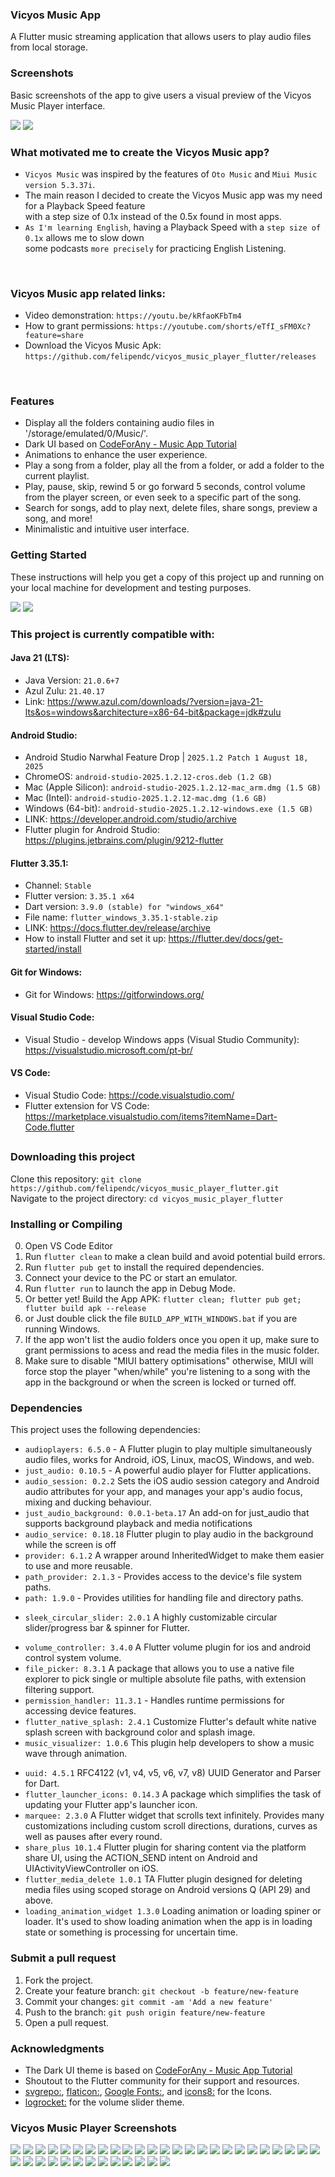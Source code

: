 ### Vicyos Music App

A Flutter music streaming application that allows users to play audio files from local storage.

### Screenshots

Basic screenshots of the app to give users a visual preview of the Vicyos Music Player interface.

<img src="https://github.com/felipendc/vicyos_music_player_flutter/blob/main/SCREENSHOTS_DEMO/read_banners/1.png">
<img src="https://github.com/felipendc/vicyos_music_player_flutter/blob/main/SCREENSHOTS_DEMO/RECENT_SCREENSHOTS/V3.0.0_tablet_mode/1.png">


 <br />
 
### What motivated me to create the Vicyos Music app?  <br />
- `Vicyos Music` was inspired by the features of `Oto Music` and `Miui Music version 5.3.37i`. <br />
- The main reason I decided to create the Vicyos Music app was my need for a Playback Speed feature  <br />
with a step size of 0.1x instead of the 0.5x found in most apps.  <br />
- `As I'm learning English`, having a Playback Speed with a `step size of 0.1x` allows me to slow down <br />
some podcasts `more precisely` for practicing English Listening.

 <br />

### Vicyos Music app related links:

- Video demonstration: `https://youtu.be/kRfaoKFbTm4`
- How to grant permissions: `https://youtube.com/shorts/eTfI_sFM0Xc?feature=share`
- Download the Vicyos Music Apk: `https://github.com/felipendc/vicyos_music_player_flutter/releases`

 <br />
 
### Features

- Display all the folders containing audio files in '/storage/emulated/0/Music/'.
- Dark UI based on [CodeForAny - Music App Tutorial](https://youtube.com/playlist?list=PLzcRC7PA0xWRXGSJZOyD5_SXyGIRt6VFr)
- Animations to enhance the user experience.
- Play a song from a folder, play all the from a folder, or add a folder to the current playlist.
- Play, pause, skip, rewind 5 or go forward 5 seconds, control volume from the player screen, or even seek to a specific part of the song.
- Search for songs, add to play next, delete files, share songs, preview a song, and more!
- Minimalistic and intuitive user interface.

### Getting Started

These instructions will help you get a copy of this project up and running on your local machine for development and testing purposes.

<img src="https://github.com/felipendc/vicyos_music_player_flutter/blob/main/SCREENSHOTS_DEMO/how-it-should-look-like_1.png">
<img src="https://github.com/felipendc/vicyos_music_player_flutter/blob/main/SCREENSHOTS_DEMO/how-it-should-look-like_2.png">

### This project is currently compatible with:

#### Java 21 (LTS):

- Java Version: `21.0.6+7`
- Azul Zulu: `21.40.17`
- Link: https://www.azul.com/downloads/?version=java-21-lts&os=windows&architecture=x86-64-bit&package=jdk#zulu

<!--
> If you run flutter doctor and get this error:  <br />
> [!] Android Studio, X Unable to determine bundled Java version. <br />
>
> To fix it, got to `project_folder/android/`, then open a cmd window and run: <br />
> flutter clean <br />
> gradlew wrapper --gradle-version 8.10.2 --distribution-type bin <br />
-->

#### Android Studio:

- Android Studio Narwhal Feature Drop | `2025.1.2 Patch 1 August 18, 2025`
- ChromeOS: `android-studio-2025.1.2.12-cros.deb (1.2 GB)`
- Mac (Apple Silicon): `android-studio-2025.1.2.12-mac_arm.dmg (1.5 GB)`
- Mac (Intel): `android-studio-2025.1.2.12-mac.dmg (1.6 GB)`
- Windows (64-bit): `android-studio-2025.1.2.12-windows.exe (1.5 GB)`
- LINK: https://developer.android.com/studio/archive
- Flutter plugin for Android Studio: https://plugins.jetbrains.com/plugin/9212-flutter

#### Flutter 3.35.1:

- Channel: `Stable`
- Flutter version: `3.35.1 x64`
- Dart version: `3.9.0 (stable) for "windows_x64"`
- File name: `flutter_windows_3.35.1-stable.zip`
- LINK: https://docs.flutter.dev/release/archive
- How to install Flutter and set it up: https://flutter.dev/docs/get-started/install

#### Git for Windows:

- Git for Windows: https://gitforwindows.org/

#### Visual Studio Code:

- Visual Studio - develop Windows apps (Visual Studio Community): https://visualstudio.microsoft.com/pt-br/

#### VS Code:

- Visual Studio Code: https://code.visualstudio.com/
- Flutter extension for VS Code: https://marketplace.visualstudio.com/items?itemName=Dart-Code.flutter

##

### Downloading this project

Clone this repository: `git clone https://github.com/felipendc/vicyos_music_player_flutter.git` <br />
Navigate to the project directory: `cd vicyos_music_player_flutter` <br />

<!-- Choose the one you want "GetX" or "StreamBuilder" UI state management. <br /> -->

### Installing or Compiling

0. Open VS Code Editor
1. Run `flutter clean` to make a clean build and avoid potential build errors.
2. Run `flutter pub get` to install the required dependencies.
3. Connect your device to the PC or start an emulator.
4. Run `flutter run` to launch the app in Debug Mode.
5. Or better yet! Build the App APK: `flutter clean; flutter pub get; flutter build apk --release`
6. or Just double click the file `BUILD_APP_WITH_WINDOWS.bat` if you are running Windows.
7. If the app won't list the audio folders once you open it up, make sure to grant permissions to acess and read the media files in the music folder.
8. Make sure to disable "MIUI battery optimisations" otherwise, MIUI will force stop the player "when/while" you're listening to a song with the app in the background or when the screen is locked or turned off.

### Dependencies

This project uses the following dependencies:

- `audioplayers: 6.5.0` - A Flutter plugin to play multiple simultaneously audio files, works for Android, iOS, Linux, macOS, Windows, and web.
- `just_audio: 0.10.5` - A powerful audio player for Flutter applications.
- `audio_session: 0.2.2` Sets the iOS audio session category and Android audio attributes for your app, and manages your app's audio focus, mixing and ducking behaviour.
- `just_audio_background: 0.0.1-beta.17` An add-on for just_audio that supports background playback and media notifications
- `audio_service: 0.18.18` Flutter plugin to play audio in the background while the screen is off
- `provider: 6.1.2` A wrapper around InheritedWidget to make them easier to use and more reusable.
- `path_provider: 2.1.3` - Provides access to the device's file system paths.
- `path: 1.9.0` - Provides utilities for handling file and directory paths.
<!-- - `media_info: 0.12.0+2` Platform services exposed to Flutter apps. -->
- `sleek_circular_slider: 2.0.1` A highly customizable circular slider/progress bar & spinner for Flutter.
<!-- - `flutter_media_metadata: 1.0.0+1` A Flutter plugin to read metadata of media files. -->
- `volume_controller: 3.4.0` A Flutter volume plugin for ios and android control system volume.
- `file_picker: 8.3.1` A package that allows you to use a native file explorer to pick single or multiple absolute file paths, with extension filtering support.
- `permission_handler: 11.3.1` - Handles runtime permissions for accessing device features.
- `flutter_native_splash: 2.4.1` Customize Flutter's default white native splash screen with background color and splash image.
- `music_visualizer: 1.0.6` This plugin help developers to show a music wave through animation.
<!-- - `get: 4.6.6` Open screens/snackbars/dialogs without context, manage states and inject dependencies easily with GetX. -->
- `uuid: 4.5.1` RFC4122 (v1, v4, v5, v6, v7, v8) UUID Generator and Parser for Dart.
- `flutter_launcher_icons: 0.14.3` A package which simplifies the task of updating your Flutter app's launcher icon.
- `marquee: 2.3.0` A Flutter widget that scrolls text infinitely. Provides many customizations including custom scroll directions, durations, curves as well as pauses after every round.
- `share_plus 10.1.4` Flutter plugin for sharing content via the platform share UI, using the ACTION_SEND intent on Android and UIActivityViewController on iOS.
- `flutter_media_delete 1.0.1` TA Flutter plugin designed for deleting media files using scoped storage on Android versions Q (API 29) and above.
- `loading_animation_widget 1.3.0` Loading animation or loading spiner or loader. It's used to show loading animation when the app is in loading state or something is processing for uncertain time.

### Submit a pull request

1. Fork the project.
2. Create your feature branch: `git checkout -b feature/new-feature`
3. Commit your changes: `git commit -am 'Add a new feature'`
4. Push to the branch: `git push origin feature/new-feature`
5. Open a pull request.

### Acknowledgments

- The Dark UI theme is based on [CodeForAny - Music App Tutorial](https://youtube.com/playlist?list=PLzcRC7PA0xWRXGSJZOyD5_SXyGIRt6VFr)
- Shoutout to the Flutter community for their support and resources.
- [svgrepo:](https://www.svgrepo.com/), [flaticon:](https://www.flaticon.com/), [Google Fonts:](https://fonts.google.com/icons), and [icons8:](https://icons8.com.br/) for the Icons.
- [logrocket:](https://blog.logrocket.com/flutter-slider-widgets-deep-dive-with-examples/) for the volume slider theme.

### Vicyos Music Player Screenshots

<img src="https://github.com/felipendc/vicyos_music_player_flutter/blob/main/SCREENSHOTS_DEMO/read_banners/11.png">
<img src="https://github.com/felipendc/vicyos_music_player_flutter/blob/main/SCREENSHOTS_DEMO/read_banners/12.png">
<img src="https://github.com/felipendc/vicyos_music_player_flutter/blob/main/SCREENSHOTS_DEMO/read_banners/13.png">
<img src="https://github.com/felipendc/vicyos_music_player_flutter/blob/main/SCREENSHOTS_DEMO/read_banners/6.png">
<img src="https://github.com/felipendc/vicyos_music_player_flutter/blob/main/SCREENSHOTS_DEMO/read_banners/2.png">
<img src="https://github.com/felipendc/vicyos_music_player_flutter/blob/main/SCREENSHOTS_DEMO/read_banners/3.png">
<img src="https://github.com/felipendc/vicyos_music_player_flutter/blob/main/SCREENSHOTS_DEMO/read_banners/4.png">
<img src="https://github.com/felipendc/vicyos_music_player_flutter/blob/main/SCREENSHOTS_DEMO/read_banners/5.png">
<img src="https://github.com/felipendc/vicyos_music_player_flutter/blob/main/SCREENSHOTS_DEMO/read_banners/7.png">
<img src="https://github.com/felipendc/vicyos_music_player_flutter/blob/main/SCREENSHOTS_DEMO/read_banners/8.png">
<img src="https://github.com/felipendc/vicyos_music_player_flutter/blob/main/SCREENSHOTS_DEMO/read_banners/9.png">
<img src="https://github.com/felipendc/vicyos_music_player_flutter/blob/main/SCREENSHOTS_DEMO/read_banners/10.png">
<img src="https://github.com/felipendc/vicyos_music_player_flutter/blob/main/SCREENSHOTS_DEMO/RECENT_SCREENSHOTS/V3.0.0_tablet_mode/1.png">
<img src="https://github.com/felipendc/vicyos_music_player_flutter/blob/main/SCREENSHOTS_DEMO/RECENT_SCREENSHOTS/V3.0.0_tablet_mode/2.png">
<img src="https://github.com/felipendc/vicyos_music_player_flutter/blob/main/SCREENSHOTS_DEMO/RECENT_SCREENSHOTS/V3.0.0_tablet_mode/3.png">
<img src="https://github.com/felipendc/vicyos_music_player_flutter/blob/main/SCREENSHOTS_DEMO/RECENT_SCREENSHOTS/V3.0.0_tablet_mode/4.png">
<img src="https://github.com/felipendc/vicyos_music_player_flutter/blob/main/SCREENSHOTS_DEMO/RECENT_SCREENSHOTS/V3.0.0_tablet_mode/5.png">
<img src="https://github.com/felipendc/vicyos_music_player_flutter/blob/main/SCREENSHOTS_DEMO/RECENT_SCREENSHOTS/V3.0.0_tablet_mode/6.png">
<img src="https://github.com/felipendc/vicyos_music_player_flutter/blob/main/SCREENSHOTS_DEMO/RECENT_SCREENSHOTS/V3.0.0_tablet_mode/7.png">
<img src="https://github.com/felipendc/vicyos_music_player_flutter/blob/main/SCREENSHOTS_DEMO/RECENT_SCREENSHOTS/V3.0.0_tablet_mode/8.png">
<img src="https://github.com/felipendc/vicyos_music_player_flutter/blob/main/SCREENSHOTS_DEMO/RECENT_SCREENSHOTS/V3.0.0_tablet_mode/9.png">
<img src="https://github.com/felipendc/vicyos_music_player_flutter/blob/main/SCREENSHOTS_DEMO/RECENT_SCREENSHOTS/V3.0.0_tablet_mode/10.png">
<img src="https://github.com/felipendc/vicyos_music_player_flutter/blob/main/SCREENSHOTS_DEMO/RECENT_SCREENSHOTS/V3.0.0_tablet_mode/11.png">
<img src="https://github.com/felipendc/vicyos_music_player_flutter/blob/main/SCREENSHOTS_DEMO/RECENT_SCREENSHOTS/V3.0.0_tablet_mode/12.png">
<img src="https://github.com/felipendc/vicyos_music_player_flutter/blob/main/SCREENSHOTS_DEMO/RECENT_SCREENSHOTS/V3.0.0_tablet_mode/13.png">
<img src="https://github.com/felipendc/vicyos_music_player_flutter/blob/main/SCREENSHOTS_DEMO/RECENT_SCREENSHOTS/V3.0.0_tablet_mode/14.png">
<img src="https://github.com/felipendc/vicyos_music_player_flutter/blob/main/SCREENSHOTS_DEMO/RECENT_SCREENSHOTS/V3.0.0_tablet_mode/15.png">
<img src="https://github.com/felipendc/vicyos_music_player_flutter/blob/main/SCREENSHOTS_DEMO/RECENT_SCREENSHOTS/V3.0.0_tablet_mode/16.png">
<img src="https://github.com/felipendc/vicyos_music_player_flutter/blob/main/SCREENSHOTS_DEMO/RECENT_SCREENSHOTS/V3.0.0_tablet_mode/17.png">
<img src="https://github.com/felipendc/vicyos_music_player_flutter/blob/main/SCREENSHOTS_DEMO/RECENT_SCREENSHOTS/V3.0.0_tablet_mode/18.png">
<img src="https://github.com/felipendc/vicyos_music_player_flutter/blob/main/SCREENSHOTS_DEMO/RECENT_SCREENSHOTS/V3.0.0_tablet_mode/19.png">
<img src="https://github.com/felipendc/vicyos_music_player_flutter/blob/main/SCREENSHOTS_DEMO/RECENT_SCREENSHOTS/V3.0.0_tablet_mode/20.png">
<img src="https://github.com/felipendc/vicyos_music_player_flutter/blob/main/SCREENSHOTS_DEMO/RECENT_SCREENSHOTS/V3.0.0_tablet_mode/21.png">
<img src="https://github.com/felipendc/vicyos_music_player_flutter/blob/main/SCREENSHOTS_DEMO/RECENT_SCREENSHOTS/V3.0.0_tablet_mode/22.png">
<img src="https://github.com/felipendc/vicyos_music_player_flutter/blob/main/SCREENSHOTS_DEMO/RECENT_SCREENSHOTS/V3.0.0_tablet_mode/23.png">
<img src="https://github.com/felipendc/vicyos_music_player_flutter/blob/main/SCREENSHOTS_DEMO/RECENT_SCREENSHOTS/V3.0.0_tablet_mode/24.png">
<img src="https://github.com/felipendc/vicyos_music_player_flutter/blob/main/SCREENSHOTS_DEMO/RECENT_SCREENSHOTS/V3.0.0_tablet_mode/25.png">
<img src="https://github.com/felipendc/vicyos_music_player_flutter/blob/main/SCREENSHOTS_DEMO/RECENT_SCREENSHOTS/V3.0.0_tablet_mode/26.png">
